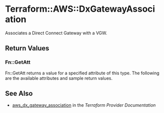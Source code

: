 # Terraform::AWS::DxGatewayAssociation

Associates a Direct Connect Gateway with a VGW.

## Return Values

### Fn::GetAtt

Fn::GetAtt returns a value for a specified attribute of this type. The following are the available attributes and sample return values.

## See Also

* [aws_dx_gateway_association](https://www.terraform.io/docs/providers/aws/r/dx_gateway_association.html) in the _Terraform Provider Documentation_